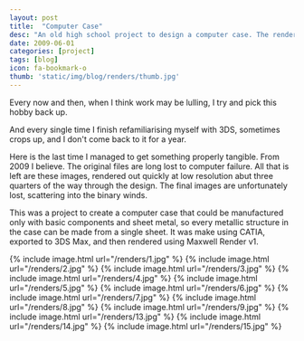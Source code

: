 ```yaml
---
layout: post
title:  "Computer Case"
desc: "An old high school project to design a computer case. The renders came out very nicely."
date: 2009-06-01
categories: [project]
tags: [blog]
icon: fa-bookmark-o
thumb: 'static/img/blog/renders/thumb.jpg'
---
```


Every now and then, when I think work may be lulling, I try and pick this hobby back up.

And every single time I finish refamiliarising myself with 3DS, sometimes crops up, and I don't come back to it for a year.

Here is the last time I managed to get something properly tangible. From 2009 I believe. The original files are long
lost to computer failure. All that is left are these images, rendered out quickly at low resolution abut three quarters of the way
through the design. The final images are unfortunately lost, scattering into the binary winds.

This was a project to create a computer case that could be manufactured only with basic components and sheet metal, so every
metallic structure in the case can be made from a single sheet. It was make using CATIA, exported to 3DS Max, and then
rendered using Maxwell Render v1.


{% include image.html url="/renders/1.jpg"  %}
{% include image.html url="/renders/2.jpg"  %}
{% include image.html url="/renders/3.jpg"  %}
{% include image.html url="/renders/4.jpg"  %}
{% include image.html url="/renders/5.jpg"  %}
{% include image.html url="/renders/6.jpg"  %}
{% include image.html url="/renders/7.jpg"  %}
{% include image.html url="/renders/8.jpg"  %}
{% include image.html url="/renders/9.jpg"  %}
{% include image.html url="/renders/13.jpg"  %}
{% include image.html url="/renders/14.jpg"  %}
{% include image.html url="/renders/15.jpg"  %}
